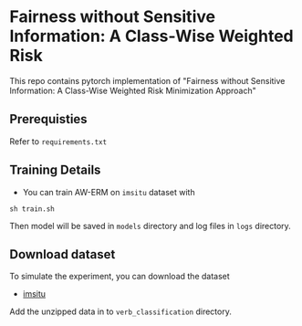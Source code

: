 # Fairness without Sensitive Information: A Class-Wise Weighted Risk

This repo contains pytorch implementation of "Fairness without Sensitive Information: A Class-Wise Weighted Risk
Minimization Approach"

## Prerequisties

Refer to `requirements.txt`

## Training Details

- You can train AW-ERM on `imsitu` dataset with
````
sh train.sh
````

Then model will be saved in `models` directory and log files in `logs` directory.


## Download dataset

To simulate the experiment, you can download the dataset
- [imsitu](https://drive.google.com/file/d/1I9nIAh9bUuOtLIAnvzdZ9nKTROTDn9eA/view?usp=share_link)

Add the unzipped data in to `verb_classification` directory.